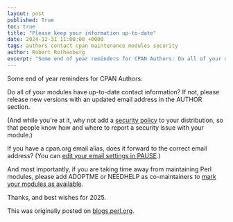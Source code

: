 ```yaml
---
layout: post
published: True
toc: true
title: "Please keep your information up-to-date"
date: 2024-12-31 11:00:00 +0000
tags: authors contact cpan maintenance modules security
author: Robert Rothenberg
excerpt: "Some end of year reminders for CPAN Authors: Do all of your modules have up-to-date contact information?"
---
```


Some end of year reminders for CPAN Authors:

Do all of your modules have up-to-date contact information? If not, please release new versions with an updated email address in the AUTHOR section.

(And while you're at it, why not add a [security policy](https://security.metacpan.org/docs/guides/security-policy-for-authors.html) to your distribution, so that people know how and where to report a security issue with your module.)

If you have a cpan.org email alias, does it forward to the correct email address?
(You can [edit your email settings in PAUSE](https://pause.perl.org/pause/authenquery?ACTION=edit_cred).)

And most importantly, if you are taking time away from maintaining Perl modules, please add ADOPTME or NEEDHELP as co-maintainers to [mark your modules as available](https://neilb.org/2013/08/07/adoptme.html).

Thanks, and best wishes for 2025.

This was originally posted on
[blogs.perl.org](https://blogs.perl.org/users/robert_rothenberg/2024/12/please-keep-your-information-up-to-date.html).
